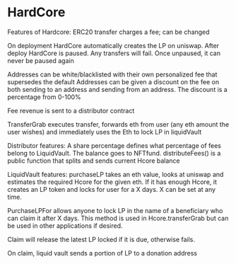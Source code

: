 # HardCore

Features of Hardcore: ERC20
transfer charges a fee; can be changed

On deployment HardCore automatically creates the LP on uniswap. 
After deploy HardCore is paused. Any transfers will fail. Once unpaused, it can never be paused again

Addresses can be white/blacklisted with their own personalized fee that supersedes the default
Addresses can be given a discount on the fee on both sending to an address and sending from an address. The discount is a percentage from 0-100%

Fee revenue is sent to a distributor contract

TransferGrab executes transfer, forwards eth from user (any eth amount the user wishes) and immediately uses the Eth to lock LP in liquidVault

Distributor features:
A share percentage defines what percentage of fees belong to LiquidVault. The balance goes to NFTfund.
distributeFees() is a public function that splits and sends current Hcore balance

LiquidVault features:
purchaseLP takes an eth value, looks at uniswap and estimates the required Hcore for the given eth. If it has enough Hcore, it creates an LP token and locks for user for a X days. X can be set at any time.

PurchaseLPFor allows anyone to lock LP in the name of a beneficiary who can claim it after X days. This method is used in Hcore.transferGrab but can be used in other applications if desired.

Claim will release the latest LP locked if it is due, otherwise fails.

On claim, liquid vault sends a portion of LP to a donation address
